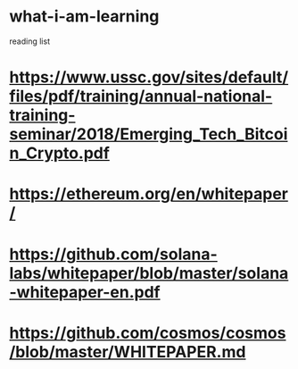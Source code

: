 # what-i-am-learning
reading list


# https://www.ussc.gov/sites/default/files/pdf/training/annual-national-training-seminar/2018/Emerging_Tech_Bitcoin_Crypto.pdf
# https://ethereum.org/en/whitepaper/
# https://github.com/solana-labs/whitepaper/blob/master/solana-whitepaper-en.pdf
# https://github.com/cosmos/cosmos/blob/master/WHITEPAPER.md
